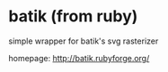 batik (from ruby)
=====

simple wrapper for batik's svg rasterizer

homepage: http://batik.rubyforge.org/
